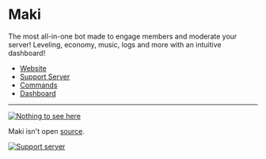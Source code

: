 # Maki
The most all-in-one bot made to engage members and moderate your server! Leveling, economy, music, logs and more with an intuitive dashboard!

* [Website](https://maki.gg)
* [Support Server](https://maki.gg/support)
* [Commands](https://maki.gg/commands)
* [Dashboard](https://maki.gg/dashboard)

---

[![Nothing to see here](https://media1.tenor.com/images/467d353f7e2d43563ce13fddbb213709/tenor.gif)](https://youtu.be/dQw4w9WgXcQ)

Maki isn't open [source](https://youtu.be/dQw4w9WgXcQ).

[![Support server](https://discord.com/api/guilds/549389951024889867/widget.png?style=banner2)](https://maki.gg/support)
